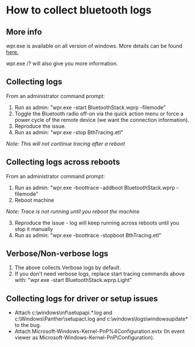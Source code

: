 # How to collect bluetooth logs

## More info
wpr.exe is available on all version of windows. More details can be found [here.](https://docs.microsoft.com/en-us/previous-versions/windows/it-pro/windows-8.1-and-8/hh448229%28v%3dwin.10%29)

wpr.exe /? will also give you more information.

## Collecting logs

From an administrator command prompt: 
1. Run as admin: "wpr.exe -start BluetoothStack.wprp -filemode"
2. Toggle the Bluetooth radio off-on via the quick action menu or force a power cycle of the remote device (we want the connection information).
3. Reproduce the issue.
4. Run as admin: "wpr.exe -stop BthTracing.etl"

*Note: This will not continue tracing after a reboot*

## Collecting logs across reboots
From an administrator command prompt: 
1. Run as admin: "wpr.exe -boottrace -addboot BluetoothStack.wprp -filemode"
2. Reboot machine 
  
  *Note: Trace is not running until you reboot the machine*

3. Reproduce the issue - log will keep running across reboots until you stop it manually
4. Run as admin: "wpr.exe -boottrace -stopboot BthTracing.etl"

## Verbose/Non-verbose logs
1. The above collects Verbose logs by default.
2. If you don't need verbose logs, replace start tracing commands above with: "wpr.exe -start BluetoothStack.wprp.Light"

## Collecting logs for driver or setup issues
* Attach c:\windows\inf\setupapi.*.log and c:\Windows\Panther\setupact.log and c:\windows\logs\windowsupdate\* to the bug.
* Attach Microsoft-Windows-Kernel-PnP%4Configuration.evtx (In event viewer as Microsoft-Windows-Kernel-PnP\Configuration).